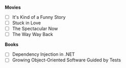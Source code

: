 **Movies**

- [ ] It's Kind of a Funny Story
- [ ] Stuck in Love 
- [ ] The Spectacular Now
- [ ] The Way Way Back

**Books**
- [ ] Dependency Injection in .NET
- [ ] Growing Object-Oriented Software Guided by Tests

